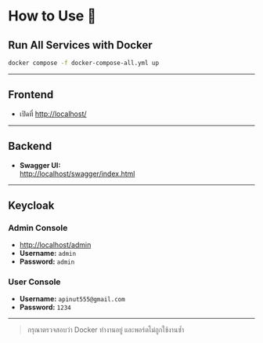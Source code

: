 # How to Use 🚀

## Run All Services with Docker

```bash
docker compose -f docker-compose-all.yml up
```

---

## Frontend

- เปิดที่ [http://localhost/](http://localhost/)

---

## Backend

- **Swagger UI:**  
  [http://localhost/swagger/index.html](http://localhost/swagger/index.html)

---

## Keycloak

### Admin Console

- [http://localhost/admin](http://localhost/admin)
- **Username:** `admin`
- **Password:** `admin`

### User Console

- **Username:** `apinut555@gmail.com`
- **Password:** `1234`

---

> กรุณาตรวจสอบว่า Docker ทำงานอยู่ และพอร์ตไม่ถูกใช้งานซ้ำ 
